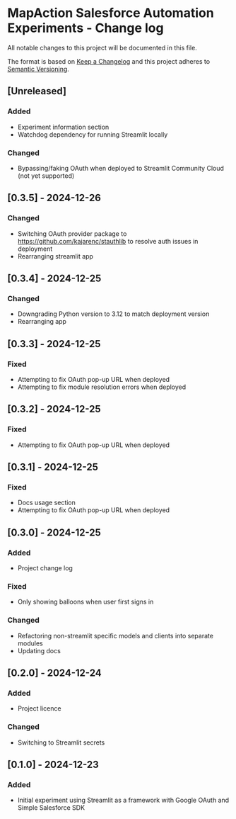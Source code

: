 # MapAction Salesforce Automation Experiments - Change log

All notable changes to this project will be documented in this file.

The format is based on [Keep a Changelog](http://keepachangelog.com/en/1.0.0/)
and this project adheres to [Semantic Versioning](http://semver.org/spec/v2.0.0.html).

## [Unreleased]

### Added

* Experiment information section
* Watchdog dependency for running Streamlit locally

### Changed

* Bypassing/faking OAuth when deployed to Streamlit Community Cloud (not yet supported)

## [0.3.5] - 2024-12-26

### Changed

* Switching OAuth provider package to https://github.com/kajarenc/stauthlib to resolve auth issues in deployment
* Rearranging streamlit app

## [0.3.4] - 2024-12-25

### Changed

* Downgrading Python version to 3.12 to match deployment version
* Rearranging app

## [0.3.3] - 2024-12-25

### Fixed

- Attempting to fix OAuth pop-up URL when deployed
- Attempting to fix module resolution errors when deployed

## [0.3.2] - 2024-12-25

### Fixed

- Attempting to fix OAuth pop-up URL when deployed

## [0.3.1] - 2024-12-25

### Fixed

- Docs usage section
- Attempting to fix OAuth pop-up URL when deployed

## [0.3.0] - 2024-12-25

### Added

- Project change log

### Fixed

- Only showing balloons when user first signs in

### Changed

- Refactoring non-streamlit specific models and clients into separate modules
- Updating docs

## [0.2.0] - 2024-12-24

### Added

- Project licence

### Changed

- Switching to Streamlit secrets

## [0.1.0] - 2024-12-23

### Added

- Initial experiment using Streamlit as a framework with Google OAuth and Simple Salesforce SDK
